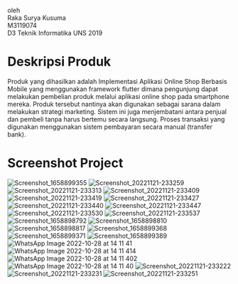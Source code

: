oleh </br>
Raka Surya Kusuma </br>
M3119074 </br>
D3 Teknik Informatika UNS 2019 </br>

# Deskripsi Produk

Produk yang dihasilkan adalah Implementasi Aplikasi Online Shop Berbasis Mobile yang menggunakan framework flutter dimana pengunjung dapat melakukan pembelian produk melalui aplikasi online shop pada smartphone mereka. 
Produk tersebut nantinya akan digunakan sebagai sarana dalam melakukan strategi marketing. Sistem ini juga menjembatani antara penjual dan pembeli tanpa harus bertemu secara langsung. Proses transaksi yang digunakan menggunakan sistem pembayaran secara manual (transfer bank).


# Screenshot Project

![Screenshot_1658899355](https://github.com/RakaSK/Final-Project-TA/assets/58557156/4827fd83-7bd6-4736-a694-c2fe945d48a3)
![Screenshot_20221121-233259](https://github.com/RakaSK/Final-Project-TA/assets/58557156/94efdafd-3943-4a3f-9ca6-f3c8a63cbe19)
![Screenshot_20221121-233313](https://github.com/RakaSK/Final-Project-TA/assets/58557156/4b21611f-7751-432f-8815-c3fc2db9c60b)
![Screenshot_20221121-233409](https://github.com/RakaSK/Final-Project-TA/assets/58557156/896f285a-3a2b-45ae-85bd-215b218a4361)
![Screenshot_20221121-233419](https://github.com/RakaSK/Final-Project-TA/assets/58557156/0a594d4a-150e-458c-a21e-a446563692f4)
![Screenshot_20221121-233427](https://github.com/RakaSK/Final-Project-TA/assets/58557156/d39b2f92-71fa-4275-90d7-b05891a9917c)
![Screenshot_20221121-233440](https://github.com/RakaSK/Final-Project-TA/assets/58557156/03be7377-0064-445d-99d2-5d2068ddb6ee)
![Screenshot_20221121-233447](https://github.com/RakaSK/Final-Project-TA/assets/58557156/eab27f0c-2131-4ff8-9c73-4fe3fb73e5aa)
![Screenshot_20221121-233530](https://github.com/RakaSK/Final-Project-TA/assets/58557156/37f88df2-6be6-4c10-8455-4aa30bcb94b4)
![Screenshot_20221121-233537](https://github.com/RakaSK/Final-Project-TA/assets/58557156/7f38f945-90ca-4eb4-b33a-85fcaa3dcd39)
![Screenshot_1658898792](https://github.com/RakaSK/Final-Project-TA/assets/58557156/321070d6-afb4-40c5-976b-254f592a283d)
![Screenshot_1658898810](https://github.com/RakaSK/Final-Project-TA/assets/58557156/323e5c37-bb03-4e90-8627-158438742c80)
![Screenshot_1658898817](https://github.com/RakaSK/Final-Project-TA/assets/58557156/e5a867fb-7444-49f1-ab4c-ce293db9a3f6)
![Screenshot_1658899368](https://github.com/RakaSK/Final-Project-TA/assets/58557156/a18bdc08-a6c2-40da-9850-529715e6bb51)
![Screenshot_1658899371](https://github.com/RakaSK/Final-Project-TA/assets/58557156/f8494bab-7750-494c-9993-630483bd2d07)
![Screenshot_1658899389](https://github.com/RakaSK/Final-Project-TA/assets/58557156/4769ef64-4e32-4dfb-99bb-34f3fb684a0e)
![WhatsApp Image 2022-10-28 at 14 11 41](https://github.com/RakaSK/Final-Project-TA/assets/58557156/9dcce44f-d5f0-4c94-8d88-446a5aa6d2d1)
![WhatsApp Image 2022-10-28 at 14 11 414](https://github.com/RakaSK/Final-Project-TA/assets/58557156/903fb604-4076-43c4-a3da-403041e968e0)
![WhatsApp Image 2022-10-28 at 14 11 402](https://github.com/RakaSK/Final-Project-TA/assets/58557156/353757fc-4d1b-42b5-bb87-896ad66b03fd)
![WhatsApp Image 2022-10-28 at 14 11 40](https://github.com/RakaSK/Final-Project-TA/assets/58557156/2c245133-5a15-4663-97d9-a2205172d245)
![Screenshot_20221121-233222](https://github.com/RakaSK/Final-Project-TA/assets/58557156/ea79d783-5b7a-4ee2-b8ad-dfbb6ef09833)
![Screenshot_20221121-233231](https://github.com/RakaSK/Final-Project-TA/assets/58557156/e1460642-d74c-42e2-b08a-19e8e87aa40f)
![Screenshot_20221121-233251](https://github.com/RakaSK/Final-Project-TA/assets/58557156/9e03b947-7f6a-4033-8865-b033282ed6b4)

